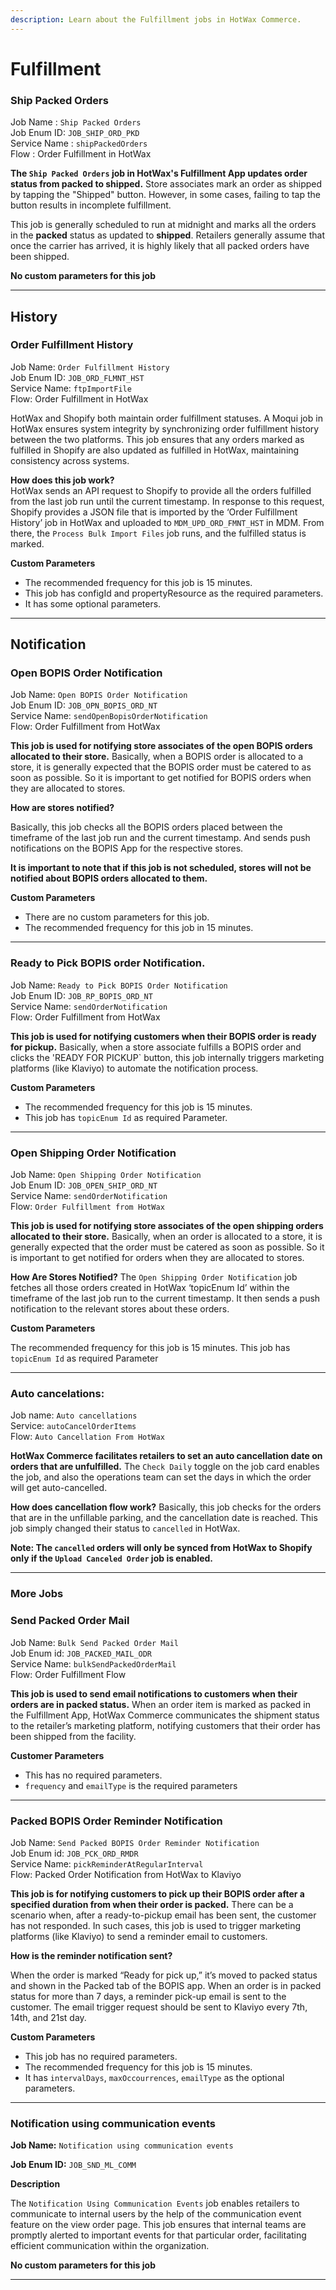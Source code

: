 ```yaml
---
description: Learn about the Fulfillment jobs in HotWax Commerce.
---
```


# Fulfillment

### Ship Packed Orders

Job Name : `Ship Packed Orders`\
Job Enum ID: `JOB_SHIP_ORD_PKD`\
Service Name : `shipPackedOrders`\
Flow : Order Fulfillment in HotWax

**The `Ship Packed Orders` job in HotWax's Fulfillment App updates order status from packed to shipped.** Store associates mark an order as shipped by tapping the "Shipped" button. However, in some cases, failing to tap the button results in incomplete fulfillment.

This job is generally scheduled to run at midnight and marks all the orders in the **packed** status as updated to **shipped**. Retailers generally assume that once the carrier has arrived, it is highly likely that all packed orders have been shipped.

**No custom parameters for this job**

***

## History

### Order Fulfillment History

Job Name: `Order Fulfillment History`\
Job Enum ID: `JOB_ORD_FLMNT_HST`\
Service Name: `ftpImportFile`\
Flow: Order Fulfillment in HotWax

HotWax and Shopify both maintain order fulfillment statuses. A Moqui job in HotWax ensures system integrity by synchronizing order fulfillment history between the two platforms. This job ensures that any orders marked as fulfilled in Shopify are also updated as fulfilled in HotWax, maintaining consistency across systems.

**How does this job work?**\
HotWax sends an API request to Shopify to provide all the orders fulfilled from the last job run until the current timestamp. In response to this request, Shopify provides a JSON file that is imported by the ‘Order Fulfillment History’ job in HotWax and uploaded to `MDM_UPD_ORD_FMNT_HST` in MDM. From there, the `Process Bulk Import Files` job runs, and the fulfilled status is marked.

**Custom Parameters**

* The recommended frequency for this job is 15 minutes.
* This job has configId and propertyResource as the required parameters.
* It has some optional parameters.



***

## Notification

### Open BOPIS Order Notification

Job Name: `Open BOPIS Order Notification`\
Job Enum ID: `JOB_OPN_BOPIS_ORD_NT`\
Service Name: `sendOpenBopisOrderNotification`\
Flow: Order Fulfillment from HotWax

**This job is used for notifying store associates of the open BOPIS orders allocated to their store.** Basically, when a BOPIS order is allocated to a store, it is generally expected that the BOPIS order must be catered to as soon as possible. So it is important to get notified for BOPIS orders when they are allocated to stores.

**How are stores notified?**&#x20;

Basically, this job checks all the BOPIS orders placed between the timeframe of the last job run and the current timestamp. And sends push notifications on the BOPIS App for the respective stores.

**It is important to note that if this job is not scheduled, stores will not be notified about BOPIS orders allocated to them.**

**Custom Parameters**

* There are no custom parameters for this job.
* The recommended frequency for this job in 15 minutes.



***

### Ready to Pick BOPIS order Notification.

Job Name: `Ready to Pick BOPIS Order Notification`\
Job Enum ID: `JOB_RP_BOPIS_ORD_NT`\
Service Name: `sendOrderNotification`\
Flow: Order Fulfillment from  HotWax

**This job is used for notifying customers when their BOPIS order is ready for pickup.** Basically, when a store associate fulfills a BOPIS order and clicks the 'READY FOR PICKUP\` button, this job internally triggers marketing platforms (like Klaviyo) to automate the notification process.

**Custom Parameters**

* The recommended frequency for this job is 15 minutes.
* This job has `topicEnum Id` as required Parameter.

***

### Open Shipping Order Notification
Job Name: `Open Shipping Order Notification`  
Job Enum ID: `JOB_OPEN_SHIP_ORD_NT`  
Service Name: `sendOrderNotification`  
Flow: `Order Fulfillment from HotWax`  
 
**This job is used for notifying store associates of the open shipping orders allocated to their store.** Basically, when an order is allocated to a store, it is generally expected that the order must be catered as soon as possible. So it is important to get notified for orders when they are allocated to stores.
 
**How Are Stores Notified?**
The `Open Shipping Order Notification` job fetches all those orders created in HotWax ‘topicEnum Id’  within the timeframe of the last job run to the current timestamp. It then sends a push notification to the relevant stores about these orders.


**Custom Parameters**

The recommended frequency for this job is 15 minutes.
This job has `topicEnum Id` as required Parameter


***
### Auto cancelations:
Job name: `Auto cancellations`  
Service: `autoCancelOrderItems`  
Flow: `Auto Cancellation From HotWax`  
 
**HotWax Commerce facilitates retailers to set an auto cancellation date on orders that are unfulfilled.** The `Check Daily` toggle on the job card enables the job, and also the operations team can set the days in which the order will get auto-cancelled.
 
**How does cancellation flow work?**
Basically, this job checks for the orders that are in the unfillable parking, and the cancellation date is reached. This job simply changed their status to `cancelled` in HotWax.
 
**Note: The `cancelled` orders will only be synced from HotWax to Shopify only if the `Upload Canceled Order` job is enabled.**

***

### More Jobs

### Send Packed Order Mail

Job Name: `Bulk Send Packed Order Mail`\
Job Enum id: `JOB_PACKED_MAIL_ODR`\
Service Name: `bulkSendPackedOrderMail`\
Flow: Order Fulfillment Flow

**This job is used to send email notifications to customers when their orders are in packed status.** When an order item is marked as packed in the Fulfillment App, HotWax Commerce communicates the shipment status to the retailer’s marketing platform, notifying customers that their order has been shipped from the facility.

**Customer Parameters**

* This has no required parameters.
* `frequency` and `emailType` is the required parameters

***

### Packed BOPIS Order Reminder Notification

Job Name: `Send Packed BOPIS Order Reminder Notification`\
Job Enum id: `JOB_PCK_ORD_RMDR`\
Service Name: `pickReminderAtRegularInterval`\
Flow: Packed Order Notification from HotWax to Klaviyo

**This job is for notifying customers to pick up their BOPIS order after a specified duration from when their order is packed.** There can be a scenario when, after a ready-to-pickup email has been sent, the customer has not responded. In such cases, this job is used to trigger marketing platforms (like Klaviyo) to send a reminder email to customers.

**How is the reminder notification sent?**

&#x20;When the order is marked “Ready for pick up,” it’s moved to packed status and shown in the Packed tab of the BOPIS app. When an order is in packed status for more than 7 days, a reminder pick-up email is sent to the customer. The email trigger request should be sent to Klaviyo every 7th, 14th, and 21st day.

**Custom Parameters**

* This job has no required parameters.
* The recommended frequency for this job is 15 minutes.
* It has `intervalDays`, `maxOccourrences`, `emailType` as the optional parameters.

***

### Notification using communication events

**Job Name:** `Notification using communication events`

**Job Enum ID:** `JOB_SND_ML_COMM`

**Description**&#x20;

The `Notification Using Communication Events` job enables retailers to communicate to internal users by the help of the communication event feature on the view order page. This job ensures that internal teams are promptly alerted to important events for that particular order, facilitating efficient communication within the organization.

**No custom parameters for this job**

***
